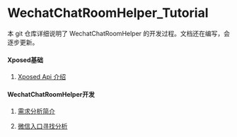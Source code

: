 # WechatChatRoomHelper_Tutorial

本 git 仓库详细说明了 WechatChatRoomHelper 的开发过程。文档还在编写，会逐步更新。



#### Xposed基础
1. [Xposed Api 介绍](https://github.com/zhudongya123/WechatChatRoomHelper_Tutorial/blob/master/p1_Xposed%E5%9F%BA%E7%A1%80/L1_Xposed_Api%E4%BB%8B%E7%BB%8D.md)

#### WechatChatRoomHelper开发
1. [需求分析简介](https://github.com/zhudongya123/WechatChatRoomHelper_Tutorial/blob/master/P2_WechatChatRoomHelper%E5%BC%80%E5%8F%91/L1_%E9%9C%80%E6%B1%82%E5%88%86%E6%9E%90%E7%AE%80%E4%BB%8B.md)

1. [微信入口寻找分析](https://github.com/zhudongya123/WechatChatRoomHelper_Tutorial/blob/master/P2_WechatChatRoomHelper%E5%BC%80%E5%8F%91/L2_%E5%BE%AE%E4%BF%A1%E5%85%A5%E5%8F%A3%E5%AF%BB%E6%89%BE%E5%88%86%E6%9E%90.md)